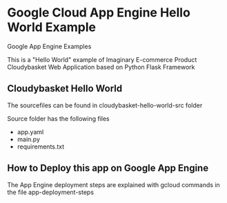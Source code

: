 # Google Cloud App Engine Hello World Example

Google App Engine Examples

This is a "Hello World" example of Imaginary E-commerce Product Cloudybasket Web Application based on Python Flask Framework

## Cloudybasket Hello World

The sourcefiles can be found in cloudybasket-hello-world-src folder

Source folder has the following files

* app.yaml
* main.py
* requirements.txt

## How to Deploy this app on Google App Engine

The App Engine deployment steps are explained with gcloud commands in the file app-deployment-steps
